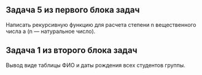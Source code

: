 ## Задача 5 из первого блока задач
Написать рекурсивную функцию для расчета степени n вещественного числа a (n — натуральное число).

## Задача 1 из второго блока задач
Вывод виде таблицы ФИО и даты рождения всех студентов группы.
